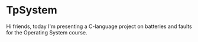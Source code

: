 # TpSystem
Hi friends, today I'm presenting a C-language project on batteries and faults for the Operating System course.
